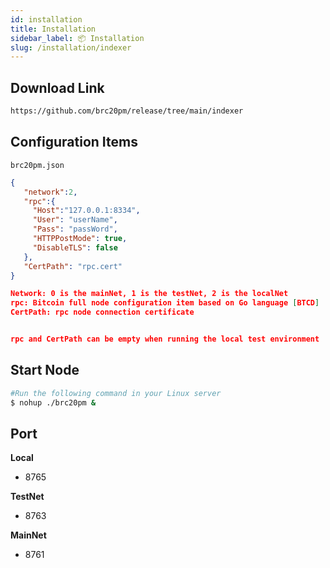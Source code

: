 ```yaml
---
id: installation
title: Installation
sidebar_label: 📦 Installation
slug: /installation/indexer
--- 
```




## Download Link

```bash
https://github.com/brc20pm/release/tree/main/indexer
```

## Configuration Items
`brc20pm.json`

```json
{
   "network":2,
   "rpc":{
     "Host":"127.0.0.1:8334",
     "User": "userName",
     "Pass": "passWord",
     "HTTPPostMode": true,
     "DisableTLS": false
   },
   "CertPath": "rpc.cert"
}

Network: 0 is the mainNet, 1 is the testNet, 2 is the localNet
rpc: Bitcoin full node configuration item based on Go language [BTCD]
CertPath: rpc node connection certificate


rpc and CertPath can be empty when running the local test environment
```


## Start Node

```bash
#Run the following command in your Linux server
$ nohup ./brc20pm &
```

## Port

**Local**
 - 8765

**TestNet**
 - 8763

**MainNet**
 - 8761


